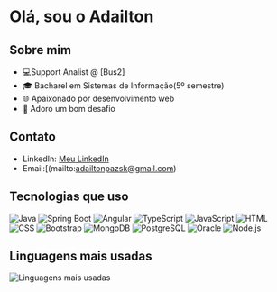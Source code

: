 # Olá, sou o Adailton 

## Sobre mim
- 💻Support Analist @ [Bus2]
- 🎓 Bacharel em Sistemas de Informação(5º semestre)
- 🌐 Apaixonado por desenvolvimento web
- 🚀 Adoro um bom desafio

## Contato
- LinkedIn: [Meu LinkedIn](https://www.linkedin.com/in/adailton-paz-844a0329a/)
- Email:[(mailto:adailtonpazsk@gmail.com)
## Tecnologias que uso
![Java](https://img.shields.io/badge/Java-ED8B00?style=for-the-badge&logo=java&logoColor=white)
![Spring Boot](https://img.shields.io/badge/Spring_Boot-6DB33F?style=for-the-badge&logo=spring&logoColor=white)
![Angular](https://img.shields.io/badge/Angular-DD0031?style=for-the-badge&logo=angular&logoColor=white)
![TypeScript](https://img.shields.io/badge/TypeScript-007ACC?style=for-the-badge&logo=typescript&logoColor=white)
![JavaScript](https://img.shields.io/badge/JavaScript-F7DF1E?style=for-the-badge&logo=javascript&logoColor=black)
![HTML](https://img.shields.io/badge/HTML-E34F26?style=for-the-badge&logo=html5&logoColor=white)
![CSS](https://img.shields.io/badge/CSS-1572B6?style=for-the-badge&logo=css3&logoColor=white)
![Bootstrap](https://img.shields.io/badge/Bootstrap-563D7C?style=for-the-badge&logo=bootstrap&logoColor=white)
![MongoDB](https://img.shields.io/badge/MongoDB-4EA94B?style=for-the-badge&logo=mongodb&logoColor=white)
![PostgreSQL](https://img.shields.io/badge/PostgreSQL-316192?style=for-the-badge&logo=postgresql&logoColor=white)
![Oracle](https://img.shields.io/badge/Oracle-F80000?style=for-the-badge&logo=oracle&logoColor=white)
![Node.js](https://img.shields.io/badge/Node.js-339933?style=for-the-badge&logo=nodedotjs&logoColor=white)

## Linguagens mais usadas
![Linguagens mais usadas](https://github-readme-stats.vercel.app/api/top-langs/?username=PazAdailton&layout=compact&theme=radical)

